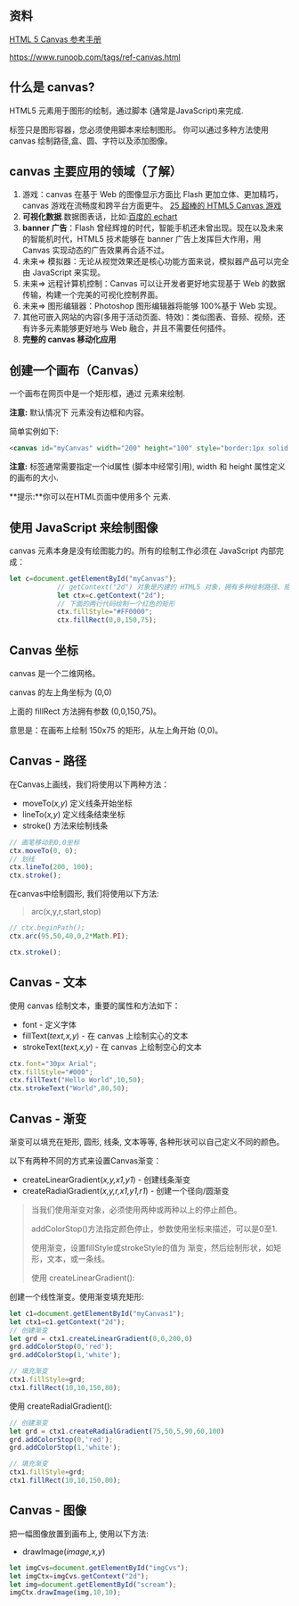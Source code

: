 ## 资料

[HTML 5 Canvas 参考手册](http://caibaojian.com/w3c/html5/html5_ref_canvas.html)

https://www.runoob.com/tags/ref-canvas.html

## 什么是 canvas?

HTML5 <canvas> 元素用于图形的绘制，通过脚本 (通常是JavaScript)来完成.

<canvas> 标签只是图形容器，您必须使用脚本来绘制图形。
你可以通过多种方法使用 canvas 绘制路径,盒、圆、字符以及添加图像。

## canvas 主要应用的领域（了解）

1. 游戏：canvas 在基于 Web 的图像显示方面比 Flash 更加立体、更加精巧，canvas 游戏在流畅度和跨平台方面更牛。
   [25 超棒的 HTML5 Canvas 游戏](http://www.oschina.net/news/20143/top-25-best-html5-canvas-games-you-love-to-play)
2. **可视化数据**.数据图表话，比如:[百度的 echart](http://echarts.baidu.com/)
3. **banner 广告**：Flash 曾经辉煌的时代，智能手机还未曾出现。现在以及未来的智能机时代，HTML5 技术能够在 banner 广告上发挥巨大作用，用 Canvas 实现动态的广告效果再合适不过。
4. 未来=> 模拟器：无论从视觉效果还是核心功能方面来说，模拟器产品可以完全由 JavaScript 来实现。
5. 未来=> 远程计算机控制：Canvas 可以让开发者更好地实现基于 Web 的数据传输，构建一个完美的可视化控制界面。
6. 未来=> 图形编辑器：Photoshop 图形编辑器将能够 100%基于 Web 实现。
7. 其他可嵌入网站的内容(多用于活动页面、特效)：类似图表、音频、视频，还有许多元素能够更好地与 Web 融合，并且不需要任何插件。
8. **完整的 canvas 移动化应用**

## 创建一个画布（Canvas）

一个画布在网页中是一个矩形框，通过 <canvas> 元素来绘制.

**注意:** 默认情况下 <canvas> 元素没有边框和内容。

<canvas>简单实例如下:

```html
<canvas id="myCanvas" width="200" height="100" style="border:1px solid #000000;"></canvas>
```

**注意:** 标签通常需要指定一个id属性 (脚本中经常引用), width 和 height 属性定义的画布的大小.

**提示:**你可以在HTML页面中使用多个 <canvas> 元素.

## 使用 JavaScript 来绘制图像

canvas 元素本身是没有绘图能力的。所有的绘制工作必须在 JavaScript 内部完成：

```js
let c=document.getElementById("myCanvas");
            // getContext("2d") 对象是内建的 HTML5 对象，拥有多种绘制路径、矩形、圆形、字符以及添加图像的方法。
            let ctx=c.getContext("2d");
            // 下面的两行代码绘制一个红色的矩形
            ctx.fillStyle="#FF0000";
            ctx.fillRect(0,0,150,75);
```

## Canvas 坐标

canvas 是一个二维网格。

canvas 的左上角坐标为 (0,0)

上面的 fillRect 方法拥有参数 (0,0,150,75)。

意思是：在画布上绘制 150x75 的矩形，从左上角开始 (0,0)。

## Canvas - 路径

在Canvas上画线，我们将使用以下两种方法：

- moveTo(*x,y*) 定义线条开始坐标
- lineTo(*x,y*) 定义线条结束坐标
- stroke() 方法来绘制线条

```js
// 画笔移动到0,0坐标
ctx.moveTo(0, 0);
// 划线
ctx.lineTo(200, 100);
ctx.stroke();
```

在canvas中绘制圆形, 我们将使用以下方法:

> arc(x,y,r,start,stop)

```js
// ctx.beginPath();
ctx.arc(95,50,40,0,2*Math.PI);

ctx.stroke();
```

## Canvas - 文本

使用 canvas 绘制文本，重要的属性和方法如下：

- font - 定义字体
- fillText(*text,x,y*) - 在 canvas 上绘制实心的文本
- strokeText(*text,x,y*) - 在 canvas 上绘制空心的文本

```js
ctx.font="30px Arial";
ctx.fillStyle="#000";
ctx.fillText("Hello World",10,50);
ctx.strokeText("World",80,50);
```

## Canvas - 渐变

渐变可以填充在矩形, 圆形, 线条, 文本等等, 各种形状可以自己定义不同的颜色。

以下有两种不同的方式来设置Canvas渐变：

- createLinearGradient(*x,y,x1,y1*) - 创建线条渐变
- createRadialGradient(*x,y,r,x1,y1,r1*) - 创建一个径向/圆渐变

> 当我们使用渐变对象，必须使用两种或两种以上的停止颜色。
>
> addColorStop()方法指定颜色停止，参数使用坐标来描述，可以是0至1.
>
> 使用渐变，设置fillStyle或strokeStyle的值为 渐变，然后绘制形状，如矩形，文本，或一条线。
>
> 使用 createLinearGradient():

创建一个线性渐变。使用渐变填充矩形:

```js
let c1=document.getElementById("myCanvas1");
let ctx1=c1.getContext("2d");
// 创建渐变
let grd = ctx1.createLinearGradient(0,0,200,0)
grd.addColorStop(0,'red');
grd.addColorStop(1,'white');

// 填充渐变
ctx1.fillStyle=grd;
ctx1.fillRect(10,10,150,80);
```

使用 createRadialGradient():

```js
// 创建渐变
let grd = ctx1.createRadialGradient(75,50,5,90,60,100)
grd.addColorStop(0,'red');
grd.addColorStop(1,'white');

// 填充渐变
ctx1.fillStyle=grd;
ctx1.fillRect(10,10,150,80);
```

## Canvas - 图像

把一幅图像放置到画布上, 使用以下方法:

- drawImage(*image,x,y*)

```js
let imgCvs=document.getElementById("imgCvs");
let imgCtx=imgCvs.getContext("2d");
let img=document.getElementById("scream");
imgCtx.drawImage(img,10,10);
```